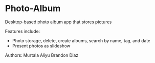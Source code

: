 # Photo-Album
Desktop-based photo album app that stores pictures

Features include:
- Photo storage, delete, create albums, search by name, tag, and date
- Present photos as slideshow

Authors:
Murtala Aliyu
Brandon Diaz
